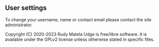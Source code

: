 User settings
-------------

To change your username, name or contact email
please contact the site administrator.


Copyright (C) 2020-2023  Rudy Matela
Udge is free/libre software.
It is available under the GPLv2 license
unless otherwise stated in specific files.

